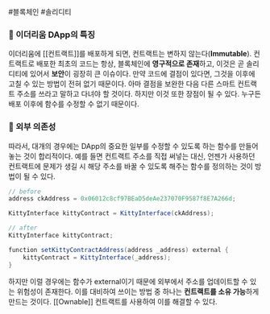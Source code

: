 #블록체인 #솔리디티 

### 📌 이더리움 DApp의 특징
이더리움에 [[컨트랙트]]를 배포하게 되면, 컨트랙트는 변하지 않는다(**Immutable**). 컨트랙트로 배포한 최초의 코드는 항상, 블록체인에 **영구적으로 존재**하고, 이것은 곧 솔리디티에 있어서 **보안**이 굉장히 큰 이슈이다. 만약 코드에 결점이 있다면, 그것을 이후에 고칠 수 있는 방법이 전혀 없기 때문이다. 아마 결점을 보완한 다음 다른 스마트 컨트랙트 주소를 쓰라고 말하고 다녀야 할 것이다. 하지만 이것 또한 장점이 될 수 있다. 누구든 배포 이후에 함수를 수정할 수 없기 때문이다.

### 📌 외부 의존성
따라서, 대개의 경우에는 DApp의 중요한 일부를 수정할 수 있도록 하는 함수를 만들어놓는 것이 합리적이다. 예를 들면 컨트랙트 주소를 직접 써넣는 대신, 언젠가 사용하던 컨트랙트에 문제가 생길 시 해당 주소를 바꿀 수 있도록 해주는 함수를 정의하는 것이 방법이 될 수 있다.

```Java
// before
address ckAddress = 0x06012c8cf97BEaD5deAe237070F9587f8E7A266d;

KittyInterface kittyContract = KittyInterface(ckAddress);

// after
KittyInterface kittyContract;

function setKittyContractAddress(address _address) external {
	kittyContract = KittyInterface(_address);
}
```

하지만 이럴 경우에는 함수가 external이기 때문에 외부에서 주소를 업데이트할 수 있는 위험성이 존재한다. 이를 대비하여 쓰이는 방법 중 하나는 **컨트랙트를 소유 가능**하게 만드는 것이다. [[Ownable]] 컨트랙트를 사용하여 이를 해결할 수 있다.